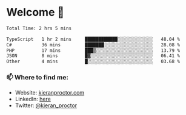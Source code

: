 # Welcome 🦘

<!--START_SECTION:waka-->

```txt
Total Time: 2 hrs 5 mins

TypeScript   1 hr 2 mins     ████████████░░░░░░░░░░░░░   48.04 %
C#           36 mins         ███████░░░░░░░░░░░░░░░░░░   28.08 %
PHP          17 mins         ███▒░░░░░░░░░░░░░░░░░░░░░   13.79 %
JSON         8 mins          █▓░░░░░░░░░░░░░░░░░░░░░░░   06.41 %
Other        4 mins          █░░░░░░░░░░░░░░░░░░░░░░░░   03.68 %
```

<!--END_SECTION:waka-->

### 📫 Where to find me:

-   Website: [kieranproctor.com](https://kieranproctor.com/)
-   LinkedIn: [here](https://www.linkedin.com/in/kieran-proctor-086b5a159/)
-   Twitter: [@kieran_proctor](https://twitter.com/kieran_proctor)
